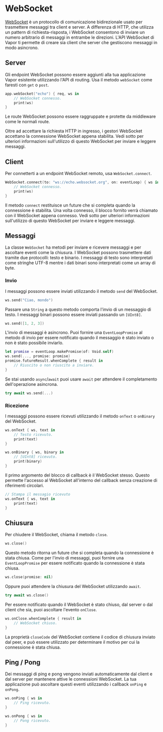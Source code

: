 # WebSocket

[WebSocket](https://it.wikipedia.org/wiki/WebSocket) è un protocollo di comunicazione bidirezionale usato per trasmettere messaggi tra client e server. A differenza di HTTP, che utilizza un pattern di richiesta-risposta, i WebSocket consentono di inviare un numero arbitrario di messaggi in entrambe le direzioni. L'API WebSocket di Vapor ti permette di creare sia client che server che gestiscono messaggi in modo asincrono.

## Server

Gli endpoint WebSocket possono essere aggiunti alla tua applicazione Vapor esistente utilizzando l'API di routing. Usa il metodo `webSocket` come faresti con `get` o `post`.

```swift
app.webSocket("echo") { req, ws in
    // WebSocket connesso.
    print(ws)
}
```

Le route WebSocket possono essere raggruppate e protette da middleware come le normali route.

Oltre ad accettare la richiesta HTTP in ingresso, i gestori WebSocket accettano la connessione WebSocket appena stabilita. Vedi sotto per ulteriori informazioni sull'utilizzo di questo WebSocket per inviare e leggere messaggi.

## Client

Per connetterti a un endpoint WebSocket remoto, usa `WebSocket.connect`.

```swift
WebSocket.connect(to: "ws://echo.websocket.org", on: eventLoop) { ws in
    // WebSocket connesso.
    print(ws)
}
```

Il metodo `connect` restituisce un future che si completa quando la connessione è stabilita. Una volta connesso, il blocco fornito verrà chiamato con il WebSocket appena connesso. Vedi sotto per ulteriori informazioni sull'utilizzo di questo WebSocket per inviare e leggere messaggi.

## Messaggi

La classe `WebSocket` ha metodi per inviare e ricevere messaggi e per ascoltare eventi come la chiusura. I WebSocket possono trasmettere dati tramite due protocolli: testo e binario. I messaggi di testo sono interpretati come stringhe UTF-8 mentre i dati binari sono interpretati come un array di byte.

### Invio

I messaggi possono essere inviati utilizzando il metodo `send` del WebSocket.

```swift
ws.send("Ciao, mondo")
```

Passare una `String` a questo metodo comporta l'invio di un messaggio di testo. I messaggi binari possono essere inviati passando un `[UInt8]`.

```swift
ws.send([1, 2, 3])
```

L'invio di messaggi è asincrono. Puoi fornire una `EventLoopPromise` al metodo di invio per essere notificato quando il messaggio è stato inviato o non è stato possibile inviarlo.

```swift
let promise = eventLoop.makePromise(of: Void.self)
ws.send(..., promise: promise)
promise.futureResult.whenComplete { result in
    // Riuscito o non riuscito a inviare.
}
```

Se stai usando `async`/`await` puoi usare `await` per attendere il completamento dell'operazione asincrona.

```swift
try await ws.send(...)
```

### Ricezione

I messaggi possono essere ricevuti utilizzando il metodo `onText` o `onBinary` del WebSocket.

```swift
ws.onText { ws, text in
    // Testo ricevuto.
    print(text)
}

ws.onBinary { ws, binary in
    // [UInt8] ricevuto.
    print(binary)
}
```

Il primo argomento del blocco di callback è il WebSocket stesso. Questo permette l'accesso al WebSocket all'interno del callback senza creazione di riferimenti circolari.

```swift
// Stampa il messagio ricevuto
ws.onText { ws, text in
    print(text)
}
```

## Chiusura

Per chiudere il WebSocket, chiama il metodo `close`.

```swift
ws.close()
```

Questo metodo ritorna un future che si completa quando la connessione è stata chiusa. Come per l'invio di messaggi, puoi fornire una `EventLoopPromise` per essere notificato quando la connessione è stata chiusa.

```swift
ws.close(promise: nil)
```

Oppure puoi attendere la chiusura del WebSocket utilizzando `await`.

```swift
try await ws.close()
```

Per essere notificato quando il WebSocket è stato chiuso, dal server o dal client che sia, puoi ascoltare l'evento `onClose`.

```swift
ws.onClose.whenComplete { result in
    // WebSocket chiuso.
}
```

La proprietà `closeCode` del WebSocket contiene il codice di chiusura inviato dal peer, e può essere utilizzato per determinare il motivo per cui la connessione è stata chiusa.

## Ping / Pong

Dei messaggi di ping e pong vengono inviati automaticamente dal client e dal server per mantenere attive le connessioni WebSocket. La tua applicazione può ascoltare questi eventi utilizzando i callback `onPing` e `onPong`.

```swift
ws.onPing { ws in 
    // Ping ricevuto.
}

ws.onPong { ws in
    // Pong ricevuto.
}
```
